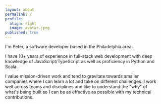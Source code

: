 ```yaml
---
layout: about
permalink: /
profile:
  align: right
  image: avatar.jpeg
published: true
---
```


I'm Peter, a software developer based in the Philadelphia area.

I have 10+ years of experience in full-stack web development with deep knowledge
of JavaScript/TypeScript as well as proficiency in Python and Scala.

I value mission-driven work and tend to gravitate towards smaller companies
where I can learn a lot and take on different challenges. I work well across
teams and disciplines and like to understand the "why" of what's being built so
I can be as effective as possible with my technical contributions.
